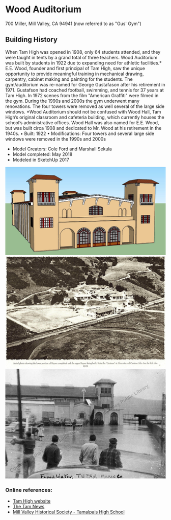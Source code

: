 # Wood Auditorium
700 Miller, Mill Valley, CA 94941 (now referred to as "Gus' Gym")

## Building History
When Tam High was opened in 1908, only 64 students attended, and they were taught in tents by a grand total of three teachers. Wood Auditorium was built by students in 1922 due to expanding need for athletic facilities.*  E.E. Wood, founder and first principal of Tam High, saw the unique opportunity to provide meaningful training in mechanical drawing, carpentry, cabinet making and painting for the students. 
The gym/auditorium was re-named for George Gustafason after his retirement in 1971.  Gustafson had coached football, swimming, and tennis for 37 years at Tam High. In 1972 scenes from the film "American Graffiti" were filmed in the gym. During the 1990s and 2000s the gym underwent many renovations. The four towers were removed as well several of the large side windows. 
*Wood Auditorium should not be confused with Wood Hall, Tam High’s original classroom and cafeteria building, which currently houses the school’s administrative offices. Wood Hall was also named for E.E. Wood, but was built circa 1908 and dedicated to Mr. Wood at his retirement in the 1940s.
•	Built: 1922
•	Modifications: Four towers and several large side windows were removed in the 1990s and 2000s
  
- Model Creators: Cole Ford and Marshall Sekula
- Model completed: May 2018
- Modeled in SketchUp 2017

![SketchUp model](https://github.com/TimeWalkOrg/building-mill-valley-ca-wood-auditorium/blob/master/sketchup-model.jpg)
![1923 aerial photo of Wood Auditorium](https://github.com/TimeWalkOrg/building-mill-valley-ca-wood-auditorium/blob/master/TamHigh1923.jpg)
![1944 flood photo - Gym in background](https://github.com/TimeWalkOrg/building-mill-valley-ca-wood-auditorium/blob/master/mvu2330_60bc1cafc8.jpg)


### Online references:
- [Tam High website](https://www.tamdistrict.org/domain/409)
- [The Tam News](http://thetamnews.org/lifestyles/tamalpais-high-school-an-architectural-history/)
- [Mill Valley Historical Society - Tamalpais High School](https://www.mvhistory.org/tamalpais-high-school/)
